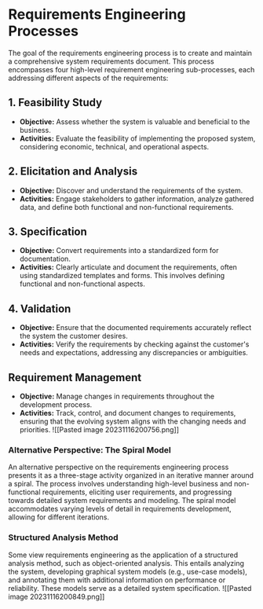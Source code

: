 # Requirements Engineering Processes

The goal of the requirements engineering process is to create and maintain a comprehensive system requirements document. This process encompasses four high-level requirement engineering sub-processes, each addressing different aspects of the requirements:

## 1. Feasibility Study
- **Objective:** Assess whether the system is valuable and beneficial to the business.
- **Activities:** Evaluate the feasibility of implementing the proposed system, considering economic, technical, and operational aspects.

## 2. Elicitation and Analysis
- **Objective:** Discover and understand the requirements of the system.
- **Activities:** Engage stakeholders to gather information, analyze gathered data, and define both functional and non-functional requirements.

## 3. Specification
- **Objective:** Convert requirements into a standardized form for documentation.
- **Activities:** Clearly articulate and document the requirements, often using standardized templates and forms. This involves defining functional and non-functional aspects.

## 4. Validation
- **Objective:** Ensure that the documented requirements accurately reflect the system the customer desires.
- **Activities:** Verify the requirements by checking against the customer's needs and expectations, addressing any discrepancies or ambiguities.

## Requirement Management
- **Objective:** Manage changes in requirements throughout the development process.
- **Activities:** Track, control, and document changes to requirements, ensuring that the evolving system aligns with the changing needs and priorities.
![[Pasted image 20231116200756.png]]
### Alternative Perspective: The Spiral Model
An alternative perspective on the requirements engineering process presents it as a three-stage activity organized in an iterative manner around a spiral. The process involves understanding high-level business and non-functional requirements, eliciting user requirements, and progressing towards detailed system requirements and modeling. The spiral model accommodates varying levels of detail in requirements development, allowing for different iterations.

### Structured Analysis Method
Some view requirements engineering as the application of a structured analysis method, such as object-oriented analysis. This entails analyzing the system, developing graphical system models (e.g., use-case models), and annotating them with additional information on performance or reliability. These models serve as a detailed system specification.
![[Pasted image 20231116200849.png]]